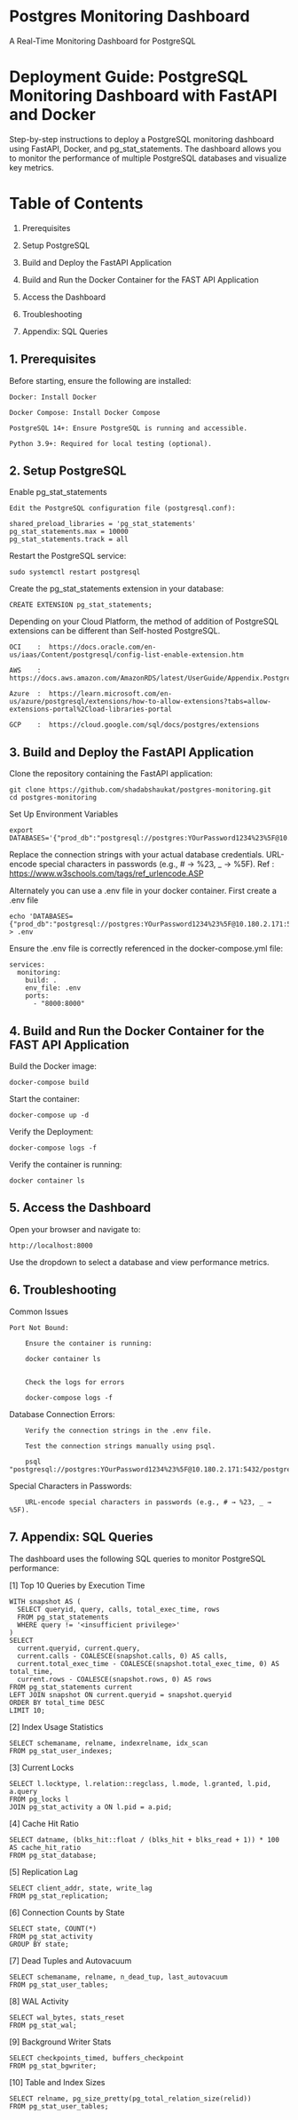 # Postgres Monitoring Dashboard
A Real-Time Monitoring Dashboard for PostgreSQL 

# Deployment Guide: PostgreSQL Monitoring Dashboard with FastAPI and Docker

Step-by-step instructions to deploy a PostgreSQL monitoring dashboard using FastAPI, Docker, and pg_stat_statements. The dashboard allows you to monitor the performance of multiple PostgreSQL databases and visualize key metrics.

# Table of Contents

   1. Prerequisites

   2. Setup PostgreSQL

   3. Build and Deploy the FastAPI Application
   
   4. Build and Run the Docker Container for the FAST API Application

   5. Access the Dashboard

   6. Troubleshooting

   7. Appendix: SQL Queries

## 1. Prerequisites

Before starting, ensure the following are installed:

    Docker: Install Docker

    Docker Compose: Install Docker Compose

    PostgreSQL 14+: Ensure PostgreSQL is running and accessible.

    Python 3.9+: Required for local testing (optional).

## 2. Setup PostgreSQL

Enable pg_stat_statements

    Edit the PostgreSQL configuration file (postgresql.conf):

```
shared_preload_libraries = 'pg_stat_statements'
pg_stat_statements.max = 10000
pg_stat_statements.track = all
```

Restart the PostgreSQL service:

```
sudo systemctl restart postgresql
```

Create the pg_stat_statements extension in your database:

```
CREATE EXTENSION pg_stat_statements;
```

Depending on your Cloud Platform, the method of addition of PostgreSQL extensions can be different than Self-hosted PostgreSQL.

```
OCI    :  https://docs.oracle.com/en-us/iaas/Content/postgresql/config-list-enable-extension.htm

AWS    :  https://docs.aws.amazon.com/AmazonRDS/latest/UserGuide/Appendix.PostgreSQL.CommonDBATasks.Extensions.html

Azure  :  https://learn.microsoft.com/en-us/azure/postgresql/extensions/how-to-allow-extensions?tabs=allow-extensions-portal%2Cload-libraries-portal

GCP    :  https://cloud.google.com/sql/docs/postgres/extensions
```

## 3. Build and Deploy the FastAPI Application

Clone the repository containing the FastAPI application:

```
git clone https://github.com/shadabshaukat/postgres-monitoring.git
cd postgres-monitoring
```

Set Up Environment Variables

```
export DATABASES='{"prod_db":"postgresql://postgres:YOurPassword1234%23%5F@10.180.2.171:5432/postgres","stage_db":"postgresql://postgres:YOurPassword1234%23%5F@10.180.2.228:5432/dvdrental"}'
```

Replace the connection strings with your actual database credentials. URL-encode special characters in passwords (e.g., # → %23, _ → %5F). Ref : https://www.w3schools.com/tags/ref_urlencode.ASP 

Alternately you can use a .env file in your docker container. First create a .env file

```
echo 'DATABASES={"prod_db":"postgresql://postgres:YOurPassword1234%23%5F@10.180.2.171:5432/postgres","stage_db":"postgresql://postgres:YOurPassword1234%23%5F@10.180.2.228:5432/dvdrental"}' > .env
```

Ensure the .env file is correctly referenced in the docker-compose.yml file:
```
services:
  monitoring:
    build: .
    env_file: .env
    ports:
      - "8000:8000"
```

## 4. Build and Run the Docker Container for the FAST API Application

Build the Docker image:
```
docker-compose build
```

Start the container:
```
docker-compose up -d
```

Verify the Deployment:
```
docker-compose logs -f
```

Verify the container is running:
```
docker container ls
```

## 5. Access the Dashboard

Open your browser and navigate to:
```
http://localhost:8000
```

Use the dropdown to select a database and view performance metrics.


## 6. Troubleshooting

Common Issues

    Port Not Bound:

        Ensure the container is running:
       
        docker container ls
       

        Check the logs for errors
       
        docker-compose logs -f
        

Database Connection Errors:

        Verify the connection strings in the .env file.

        Test the connection strings manually using psql.

        psql "postgresql://postgres:YOurPassword1234%23%5F@10.180.2.171:5432/postgres"

Special Characters in Passwords:

        URL-encode special characters in passwords (e.g., # → %23, _ → %5F).

## 7. Appendix: SQL Queries

The dashboard uses the following SQL queries to monitor PostgreSQL performance:

[1] Top 10 Queries by Execution Time

```
WITH snapshot AS (
  SELECT queryid, query, calls, total_exec_time, rows
  FROM pg_stat_statements
  WHERE query != '<insufficient privilege>'
)
SELECT 
  current.queryid, current.query, 
  current.calls - COALESCE(snapshot.calls, 0) AS calls,
  current.total_exec_time - COALESCE(snapshot.total_exec_time, 0) AS total_time,
  current.rows - COALESCE(snapshot.rows, 0) AS rows
FROM pg_stat_statements current
LEFT JOIN snapshot ON current.queryid = snapshot.queryid
ORDER BY total_time DESC
LIMIT 10;
```

[2] Index Usage Statistics
```
SELECT schemaname, relname, indexrelname, idx_scan
FROM pg_stat_user_indexes;
```

[3] Current Locks
```
SELECT l.locktype, l.relation::regclass, l.mode, l.granted, l.pid, a.query
FROM pg_locks l
JOIN pg_stat_activity a ON l.pid = a.pid;
```

[4] Cache Hit Ratio
```
SELECT datname, (blks_hit::float / (blks_hit + blks_read + 1)) * 100 AS cache_hit_ratio
FROM pg_stat_database;
```

[5] Replication Lag
```
SELECT client_addr, state, write_lag
FROM pg_stat_replication;
```

[6] Connection Counts by State
```
SELECT state, COUNT(*)
FROM pg_stat_activity
GROUP BY state;
```

[7] Dead Tuples and Autovacuum
```
SELECT schemaname, relname, n_dead_tup, last_autovacuum
FROM pg_stat_user_tables;
```

[8] WAL Activity
```
SELECT wal_bytes, stats_reset
FROM pg_stat_wal;
```

[9] Background Writer Stats
```
SELECT checkpoints_timed, buffers_checkpoint
FROM pg_stat_bgwriter;
```

[10] Table and Index Sizes
```
SELECT relname, pg_size_pretty(pg_total_relation_size(relid))
FROM pg_stat_user_tables;
```


```
```

